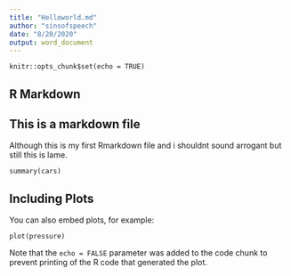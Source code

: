 ```yaml
---
title: "Helloworld.md"
author: "sinsofspeech"
date: "8/20/2020"
output: word_document
---
```


```{r setup, include=FALSE}
knitr::opts_chunk$set(echo = TRUE)
```

## R Markdown

## This is a markdown file

Although this is my first Rmarkdown file and i shouldnt sound arrogant but still this is lame.

```{r cars}
summary(cars)
```

## Including Plots

You can also embed plots, for example:

```{r pressure, echo=FALSE}
plot(pressure)
```

Note that the `echo = FALSE` parameter was added to the code chunk to prevent printing of the R code that generated the plot.

